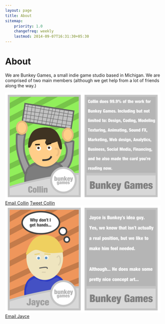 ```yaml
---
layout: page
title: About 
sitemap:
    priority: 1.0
    changefreq: weekly
    lastmod: 2014-09-07T16:31:30+05:30
---
```

# About
We are Bunkey Games, a small indie game studio based in Michigan. We are comprised of two main members (although we get help from a lot of friends along the way.)

![alt tag](/img/CollinCard.png)
<a href="mailto:collin@bunkeygames.com?Subject=Hello%20again" target="_top"><i class="fa fa-envelope"></i>Email  Collin</a> <a href="http://twitter.com/ChuzzyLumpkin" target="_top"><i class="fa fa-twitter"></i>Tweet  Collin</a> 
![alt tag](/img/JayceCard.png)
<a href="mailto:jayce@bunkeygames.com?Subject=Hello%20again" target="_top"><i class="fa fa-envelope"></i>Email Jayce</a>
